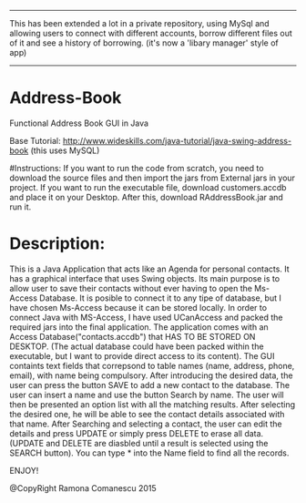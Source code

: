 -----------------------
This has been extended a lot in a private repository, using MySql and allowing users to connect with different accounts, borrow different files out of it and see a history of borrowing. (it's now a 'libary manager' style of app)

------------------------

# Address-Book
Functional Address Book GUI in Java

Base Tutorial:
http://www.wideskills.com/java-tutorial/java-swing-address-book (this uses MySQL)

#Instructions:
  If you want to run the code from scratch, you need to download the source files and then import the jars from External jars in your project.
  If you want to run the executable file, download customers.accdb and place it on your Desktop. After this, download RAddressBook.jar and run it. 

# Description:
  This is a Java Application that acts like an Agenda for personal contacts. It has a graphical interface that uses Swing objects. Its main purpose is to allow user to save their contacts without ever having to open the Ms-Access Database. It is posible to connect it to any tipe of database, but I have chosen Ms-Access because it can be stored locally.
  In order to connect Java with MS-Access, I have used UCanAccess and packed the required jars into the final application.
 The application comes with an Access Database("contacts.accdb") that HAS TO BE STORED ON DESKTOP. (The actual database could have been packed within the executable, but I want to provide direct access to its content). 
  The GUI containts text fields that correpsond to table names (name, address, phone, email), with name being compulsory.
  After introducing the desired data, the user can press the button SAVE to add a new contact to the database.
The user can insert a name and use the button Search by name. The user will then be presented an option list with all the matching results. After selecting the desired one, he will be able to see the contact details associated with that name.
After Searching and selecting a contact, the user can edit the details and press UPDATE or simply press DELETE to erase all data. (UPDATE and DELETE are diasbled until a result is selected using the SEARCH button). 
  You can type * into the Name field to find all the records.


ENJOY!


@CopyRight Ramona Comanescu 2015
